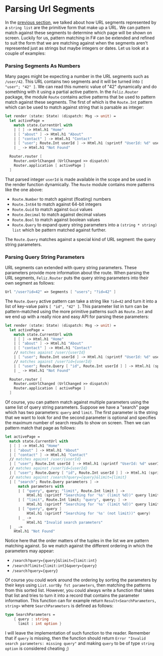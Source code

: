 # Parsing Url Segments

In the [previous section](routing), we talked about how URL segments represented by a `string list` are the primitive form that make up a URL. We can pattern match against these segments to determine which page will be shown on screen. Luckily for us, pattern matching in F# can be extended and refined to suit the form that we are matching against when the segments aren't represented just as strings but maybe integers or dates. Let us look at a couple of examples:

### Parsing Segments As Numbers

Many pages might be expecting a number in the URL segments such as `/user/42`. This URL contains two segments and it will be turned into `[ "user"; "42" ]`. We can read this numeric value of "42" dynamically and do something with it using a partial active pattern. In the `Feliz.Router` package, the module `Route` contains active patterns that be used to pattern match against these segments. The first of which is the `Route.Int` pattern which can be used to match against string that is parsable as integer:
```fsharp {highlight: [7]}
let render (state: State) (dispatch: Msg -> unit) =
  let activePage =
    match state.CurrentUrl with
    | [ ] -> Html.h1 "Home"
    | [ "about" ] -> Html.h1 "About"
    | [ "contact" ] -> Html.h1 "Contact"
    | [ "user"; Route.Int userId ] -> Html.h1 (sprintf "UserId: %d" userId)
    | _ -> Html.h1 "Not Found"

  Router.router [
    Router.onUrlChanged (UrlChanged >> dispatch)
    Router.application [ activePage ]
  ]
```
That parsed integer `userId` is made available in the scope and be used in the render function dynamically. The `Route` module contains more patterns like the one above:
 - `Route.Number` to match against (floating) numbers
 - `Route.Int64` to match against 64-bit integers
 - `Route.Guid` to match against `Guid` values
 - `Route.Decimal` to match against decimal values
 - `Route.Bool` to match against boolean values
 - `Route.Query` to expand query string parameters into a `(string * string) list` which be pattern matched against further.

The `Route.Query` matches against a special kind of URL segment: the query string parameters.

### Parsing Query String Parameters

URL segments can extended with query string parameters. These parameters provide more information about the route. When parsing the URL segments, `Feliz.Router` puts the query string parameters into their own segment as follows:
```fsharp
Url "/user?id=42" => Segments [ "users"; "?id=42" ]
```
The `Route.Query` active pattern can take a string like `?id=42` and turn it into a list of key-value pairs `[ "id", "42" ]`. This parameter list in turn can be pattern-matched using the more primitive patterns such as `Route.Int` and we end up with a really nice and easy API for parsing these parameters:
```fsharp {highlight: [10]}
let render (state: State) (dispatch: Msg -> unit) =
  let activePage =
    match state.CurrentUrl with
    | [ ] -> Html.h1 "Home"
    | [ "about" ] -> Html.h1 "About"
    | [ "contact" ] -> Html.h1 "Contact"
    // matches against /user/{userId}
    | [ "user"; Route.Int userId ] -> Html.h1 (sprintf "UserId: %d" userId)
    // matches against /user?id={userId}
    | [ "user"; Route.Query [ "id", Route.Int userId ] ] -> Html.h1 (sprintf "UserId: %d" userId)
    | _ -> Html.h1 "Not Found"

  Router.router [
    Router.onUrlChanged (UrlChanged >> dispatch)
    Router.application [ activePage ]
  ]
```
Of course, you can pattern match against multiple parameters using the same list of query string parameters. Suppose we have a "search" page which has two parameters: `query` and `limit`. The first parameter is the string that we want to look for and the second parameter is optional and specifies the maximum number of search results to show on screen. Then we can pattern match that page as follows:
```fsharp {highlight: ['11-20']}
let activePage =
  match state.CurrentUrl with
  | [ ] -> Html.h1 "Home"
  | [ "about" ] -> Html.h1 "About"
  | [ "contact" ] -> Html.h1 "Contact"
  // matches against /user/{userId}
  | [ "user"; Route.Int userId ] -> Html.h1 (sprintf "UserId: %d" userId)
  // matches against /user?id={userId}
  | [ "user"; Route.Query [ "id", Route.Int userId ] ] -> Html.h1 (sprintf "UserId: %d" userId)
  // matches against /search?query={query}&limit={limit}
  | [ "search"; Route.Query parameters ] ->
      match parameters with
      | [ "query", query; "limit", Route.Int limit ] ->
          Html.h1 (sprintf "Searching for '%s' (limit %d))" query limit)
      | [ "limit", Route.Int limit; "query", query; ] ->
          Html.h1 (sprintf "Searching for '%s' (limit %d))" query limit)
      | [ "query", query ]
          Html.h1 (sprintf "Searching for '%s' (not limit))" query)
      | _ ->
          Html.h1 "Invalid search parameters"
  | _ ->
    Html.h1 "Not Found"
```
Notice here that the order matters of the tuples in the list we are pattern matching against. So we match against the different ordering in which the parameters may appear:
 - `/search?query={query}&limit={limit:int}`
 - `/search?limit={limit:int}&query={query}`
 - `/search?query={query}`

Of course you could work around the ordering by sorting the parameters by their keys using `List.sortBy fst parameters`, then matching the patterns from this sorted list. However, you could always write a function that takes that list and tries to turn it into a record that contains the parameter information. This function can for example return `Result<SearchParameters, string>` where `SearchParameters` is defined as follows:
```fsharp
type SearchParameters =
    { query : string
      limit : int option }
```
I will leave the implementation of such function to the reader. Remember that if `query` is missing, then the function should return `Error "Invalid search parameters: missing query"` and making `query` to be of type `string option` is considered cheating ;)